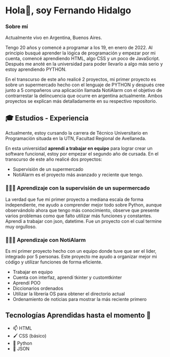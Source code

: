 # **Hola👋, soy Fernando Hidalgo**
### Sobre mí
Actualmente vivo en Argentina, Buenos Aires. 

Tengo 20 años y comencé a programar a los 19, en enero de 2022.
Al principio busqué aprender la lógica de programación y empezar por mi cuenta, comencé aprendiendo HTML, algo CSS y un poco de JavaScript. Después me anoté en la universidad para poder llevarlo a algo más serio y estoy aprendiendo PYTHON.

En el transcurso de este año realicé 2 proyectos, mi primer proyecto es sobre un supermercado hecho con el lenguaje de PYTHON y después cree junto a 5 compañeros una aplicación llamada NotiAlarm
con el objetivo de contrarrestar la delincuencia que ocurre en argentina actualmente. Ambos proyectos se explican más detalladamente en su respectivo repositorio.

## 🎓 Estudios - Experiencia
Actualmente, estoy cursando la carrera de Técnico Universitario en Programación situada en la UTN, Facultad Regional de Avellaneda.

En esta universidad **aprendí a trabajar en equipo** para lograr crear un software funcional, estoy por empezar el segundo año de cursada.
En el transcurso de este año realicé dos proyectos:
- Supervisión de un supermercado
- NotiAlarm es el proyecto más avanzado y reciente que tengo.

### 👨🏻‍🎓 Aprendizaje con la supervisión de un supermercado
La verdad que fue mi primer proyecto a mediana escala de forma independiente, me ayudo a comprender mejor todo sobre Python, aunque observándolo ahora que tengo más conocimiento, observe que presente varios problemas como que falto utilizar más funciones y constantes.
Aprendí a trabajar con json, datetime. 
Fue un proyecto con el cual termine muy orgulloso.

### 👨🏻‍🎓 Aprendizaje con NotiAlarm
Es mi primer proyecto hecho con un equipo donde tuve que ser el lider, integrado por 5 personas. Este proyecto me ayudo a organizar mejor mi código y utilizar funciones de forma eficiente.
- Trabajar en equipo
- Cuenta con interfaz, aprendí tkinter y customtkinter
- Aprendí POO
- Diccionarios ordenados
- Utilizar la librería OS para obtener el directorio actual
- Ordenamiento de noticias para mostrar la más reciente primero

## Tecnologías Aprendidas hasta el momento 📕
- 📫 HTML
- 🖌 CSS (básico) 
- 🐍 Python
- 💼 JSON
